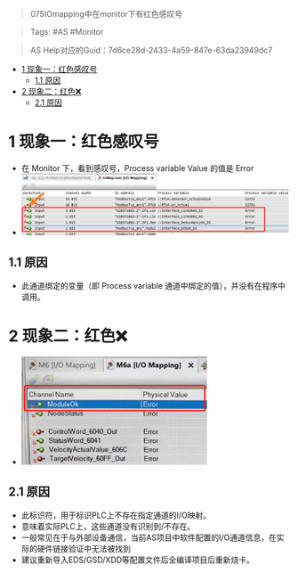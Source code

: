 > 075IOmapping中在monitor下有红色感叹号

> Tags: #AS #Monitor

> AS Help对应的Guid：7d6ce28d-2433-4a59-847e-63da23949dc7

- [1 现象一：红色感叹号](#1%20%E7%8E%B0%E8%B1%A1%E4%B8%80%EF%BC%9A%E7%BA%A2%E8%89%B2%E6%84%9F%E5%8F%B9%E5%8F%B7)
	- [1.1 原因](#1.1%20%E5%8E%9F%E5%9B%A0)
- [2 现象二：红色❌](#2%20%E7%8E%B0%E8%B1%A1%E4%BA%8C%EF%BC%9A%E7%BA%A2%E8%89%B2%E2%9D%8C)
	- [2.1 原因](#2.1%20%E5%8E%9F%E5%9B%A0)

# 1 现象一：红色感叹号

- 在 Monitor 下，看到感叹号，Process variable Value 的值是 Error
- ![](FILES/075IOmapping中在monitor下有红色感叹号等原因说明/image-20230823230854503.png)

## 1.1 原因

- 此通道绑定的变量（即 Process variable 通道中绑定的值），并没有在程序中调用。

# 2 现象二：红色❌

- ![](FILES/075IOmapping中在monitor下有红色感叹号等原因说明/image-20231215125654576.png)

## 2.1 原因

- 此标识符，用于标识PLC上不存在指定通道的I/O映射。
- 意味着实际PLC上，这些通道没有识别到/不存在。
- 一般常见在于与外部设备通信，当前AS项目中软件配置的I/O通道信息，在实际的硬件链接验证中无法被找到
- 建议重新导入EDS/GSD/XDD等配置文件后全编译项目后重新烧卡。
